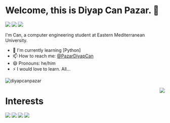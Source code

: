 # Welcome, this is Diyap Can Pazar. 👋

[![](https://img.shields.io/badge/linkedin-%230077B5.svg?&style=for-the-badge&logo=linkedin&logoColor=white)](https://www.linkedin.com/in/diyapcanpazar/)
[![](https://img.shields.io/badge/twitter-%231DA1F2.svg?&style=for-the-badge&logo=twitter&logoColor=white)](https://www.twitter.com/PazarDiyapCan)
[![](https://img.shields.io/badge/instagram-%23E4405F.svg?&style=for-the-badge&logo=instagram&logoColor=white)](https://instagram.com/diyapcanpzr)

I'm Can, a computer engineering student at Eastern Mediterranean University.

- 🌱 I'm currently learning [Python]
- 📫 How to reach me: [@PazarDiyapCan](https://twitter.com/PazarDiyapCan)
- 😄 Pronouns: he/him
- ⚡ I would love to learn. All...
<p align="left"> <img src="https://komarev.com/ghpvc/?username=diyapcanpazar" alt="diyapcanpazar" /> </p>


<img align='right' src="https://github-readme-stats.vercel.app/api?username=diyapcanpazar&show_icons=true&theme=merko">


# Interests
[![](https://img.shields.io/badge/python-cD1?style=for-the-badge&logo=python)]()
[![](https://img.shields.io/badge/pandas-cD1?style=for-the-badge&logo=pandas)]()
[![](https://img.shields.io/badge/numpy-cD1?style=for-the-badge&logo=numpy)]()
[![](https://img.shields.io/badge/numpy-cD1?style=for-the-badge&logo=tensorflow)]()
